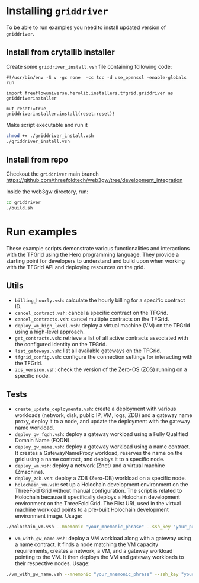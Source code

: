 # Installing `griddriver`

To be able to run examples you need to install updated version of `griddriver`.

## Install from crytallib installer

Create some `griddriver_install.vsh` file containing following code:

```vlang
#!/usr/bin/env -S v -gc none  -cc tcc -d use_openssl -enable-globals run

import freeflowuniverse.herolib.installers.tfgrid.griddriver as griddriverinstaller

mut reset:=true
griddriverinstaller.install(reset:reset)!
```

Make script executable and run it

```sh
chmod +x ./griddriver_install.vsh
./griddriver_install.vsh
```

## Install from repo

Checkout the `griddriver` main branch
https://github.com/threefoldtech/web3gw/tree/development_integration

Inside the web3gw directory, run:

```sh
cd griddriver
./build.sh
```

# Run examples

These example scripts demonstrate various functionalities and interactions with
the TFGrid using the Hero programming language. They provide a starting point
for developers to understand and build upon when working with the TFGrid API and
deploying resources on the grid.

## Utils

-   `billing_hourly.vsh`: calculate the hourly billing for a specific contract
    ID.
-   `cancel_contract.vsh`: cancel a specific contract on the TFGrid.
-   `cancel_contracts.vsh`: cancel multiple contracts on the TFGrid.
-   `deploy_vm_high_level.vsh`: deploy a virtual machine (VM) on the TFGrid
    using a high-level approach.
-   `get_contracts.vsh`: retrieve a list of all active contracts associated with
    the configured identity on the TFGrid.
-   `list_gateways.vsh`: list all available gateways on the TFGrid.
-   `tfgrid_config.vsh`: configure the connection settings for interacting with
    the TFGrid.
-   `zos_version.vsh`: check the version of the Zero-OS (ZOS) running on a
    specific node.

## Tests

-   `create_update_deployments.vsh`: create a deployment with various workloads
    (network, disk, public IP, VM, logs, ZDB) and a gateway name proxy, deploy
    it to a node, and update the deployment with the gateway name workload.
-   `deploy_gw_fqdn.vsh`: deploy a gateway workload using a Fully Qualified
    Domain Name (FQDN).
-   `deploy_gw_name.vsh`: deploy a gateway workload using a name contract. It
    creates a GatewayNameProxy workload, reserves the name on the grid using a
    name contract, and deploys it to a specific node.
-   `deploy_vm.vsh`: deploy a network (Znet) and a virtual machine (Zmachine).
-   `deploy_zdb.vsh`: deploy a ZDB (Zero-DB) workload on a specific node.
-   `holochain_vm.vsh`: set up a Holochain development environment on the
    ThreeFold Grid without manual configuration. The script is related to
    Holochain because it specifically deploys a Holochain development
    environment on the ThreeFold Grid. The Flist URL used in the virtual machine
    workload points to a pre-built Holochain development environment image.
    Usage:

```sh
./holochain_vm.vsh --mnemonic "your_mnemonic_phrase" --ssh_key "your_public_ssh_key" [--network main|test|qa|dev] [--code_server_pass "your_password"] [--cpu 4] [--ram 8] [--disk 30] [--public_ip]
```

-   `vm_with_gw_name.vsh`: deploy a VM workload along with a gateway using a
    name contract. It finds a node matching the VM capacity requirements,
    creates a network, a VM, and a gateway workload pointing to the VM. It then
    deploys the VM and gateway workloads to their respective nodes. Usage:

```sh
./vm_with_gw_name.vsh --mnemonic "your_mnemonic_phrase" --ssh_key "your_public_ssh_key" [--network main|test|qa|dev] [--cpu 4] [--ram 4] [--disk 5] [--public_ip]
```
